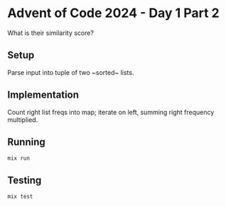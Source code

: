 # Advent of Code 2024 - Day 1 Part 2

What is their similarity score?

## Setup

Parse input into tuple of two ~sorted~ lists.

## Implementation

Count right list freqs into map; iterate on left, summing right frequency
multiplied.

## Running

`mix run`

## Testing

`mix test`

